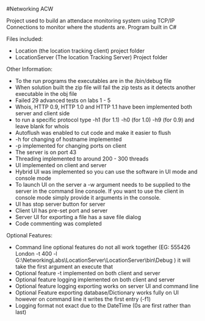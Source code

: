 #Networking ACW

Project used to build an attendace monitoring system using TCP/IP Connections to monitor where the students are. 
Program built in C#


Files included:

- Location (the location tracking client) project folder
- LocationServer (The location Tracking Server) Project folder

Other Information:
- To the run programs the executables are in the /bin/debug file 
- When solution built the zip file will fail the zip tests as it detects another executable in the obj file 
- Failed 29 advanced tests on labs 1 - 5 
- Whois, HTTP 0.9, HTTP 1.0 and HTTP 1.1 have been implemented both server and client side 
- to run a specific protocol type -h1 (for 1.1) -h0 (for 1.0) -h9 (for 0.9) and leave blank for whois
- Autoflush was enabled to cut code and make it easier to flush
- -h for changing of hostname implemented
- -p implemented for changing ports on client
- The server is on port 43 
- Threading implemented to around 200 - 300 threads
- UI implemented on client and server
- Hybrid UI was implemented so you can use the software in UI mode and console mode
- To launch UI on the server a -w argument needs to be supplied to the server in the command line console. If you want to use the client in console mode simply provide it arguments in the console.
- UI has stop server button for server 
- Client UI has pre-set port and server
- Server UI for exporting a file has a save file dialog
- Code commenting was completed
 

Optional Features:
- Command line optional features do not all work together (EG: 555426 London -t 400 -l G:\NetworkingLabs\LocationServer\LocationServer\bin\Debug ) it will take the first argument an execute that 
- Optional feature -t implemented on both client and server 
- Optional feature logging implemented on both client and server
- Optional feature logging exporting works on server UI and command line
- Optional Feature exporting database/Dictionary works fully on UI however on command line it writes the first entry (-f1)
- Logging format not exact due to the DateTime (0s are first rather than last) 

